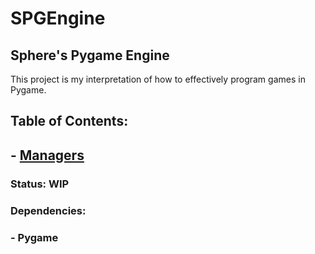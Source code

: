 # SPGEngine
## Sphere's Pygame Engine

This project is my interpretation of how to effectively program games in Pygame.

## Table of Contents:
## - [Managers](docs/managers.md)

### Status: WIP

### Dependencies:
### - Pygame